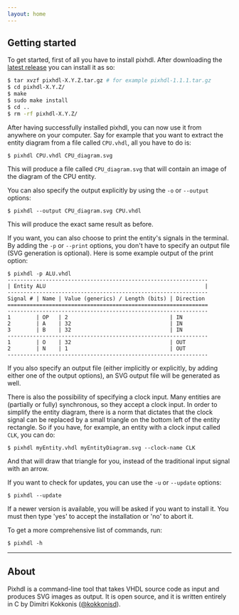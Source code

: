 ```yaml
---
layout: home
---
```


## Getting started

To get started, first of all you have to install pixhdl.
After downloading the
[latest release](https://github.com/kokkonisd/pixhdl/releases/latest)
you can install it as so:

```bash
$ tar xvzf pixhdl-X.Y.Z.tar.gz # for example pixhdl-1.1.1.tar.gz
$ cd pixhdl-X.Y.Z/
$ make
$ sudo make install
$ cd ..
$ rm -rf pixhdl-X.Y.Z/
```

After having successfully installed pixhdl, you can now use it from anywhere
on your computer.
Say for example that you want to extract the entity diagram from a file called
`CPU.vhdl`, all you have to do is:

```plaintext
$ pixhdl CPU.vhdl CPU_diagram.svg
```

This will produce a file called `CPU_diagram.svg` that will contain an image of
the diagram of the CPU entity.

You can also specify the output explicitly by using the `-o` or `--output`
options:

```plaintext
$ pixhdl --output CPU_diagram.svg CPU.vhdl
```

This will produce the exact same result as before.

If you want, you can also choose to print the entity's signals in the terminal.
By adding the `-p` or `--print` options, you don't have to specify an output
file (SVG generation is optional). Here is some example output of the print
option:

```plaintext
$ pixhdl -p ALU.vhdl
---------------------------------------------------------------
| Entity ALU                                                  |
---------------------------------------------------------------
Signal # | Name | Value (generics) / Length (bits) | Direction
===============================================================
---------------------------------------------------------------
1        | OP   | 2                                | IN
2        | A    | 32                               | IN
3        | B    | 32                               | IN
---------------------------------------------------------------
1        | O    | 32                               | OUT
2        | N    | 1                                | OUT
---------------------------------------------------------------
```

If you also specify an output file (either implicitly or explicitly, by adding
either one of the output options), an SVG output file will be generated as
well.

There is also the possibility of specifying a clock input. Many entities are
(partially or fully) synchronous, so they accept a clock input. In order to
simplify the entity diagram, there is a norm that dictates that the clock
signal can be replaced by a small triangle on the bottom left of the entity
rectangle. So if you have, for example, an entity with a clock input called
`CLK`, you can do:

```plaintext
$ pixhdl myEntity.vhdl myEntityDiagram.svg --clock-name CLK
```

And that will draw that triangle for you, instead of the traditional input
signal with an arrow.

If you want to check for updates, you can use the `-u` or `--update` options:

```plaintext
$ pixhdl --update
```

If a newer version is available, you will be asked if you want to install it.
You must then type 'yes' to accept the installation or 'no' to abort it.

To get a more comprehensive list of commands, run:

```plaintext
$ pixhdl -h
```

---

## About

Pixhdl is a command-line tool that takes VHDL source code as input and produces
SVG images as output. It is open source, and it is written entirely in C by
Dimitri Kokkonis ([@kokkonisd](https://github.com/kokkonisd)).

